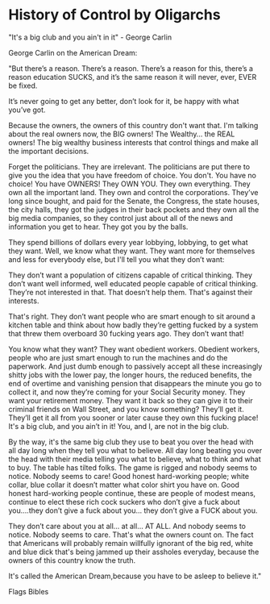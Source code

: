 # History of Control by Oligarchs
"It's a big club and you ain't in it" - George Carlin 

George Carlin on the American Dream:

"But there’s a reason. There’s a reason. There’s a reason for this, there’s a reason education SUCKS, and it’s the same reason it will never, ever,  EVER be fixed.

It’s never going to get any better, don’t look for it, be happy with what you’ve got.

Because the owners, the owners of this country don't want that. I'm talking about the real owners now, the BIG owners! The Wealthy… the REAL owners! The big wealthy business interests that control things and make all the important decisions.

Forget the politicians. They are irrelevant. The politicians are put there to give you the idea that you have freedom of choice. You don't. You have no choice! You have OWNERS! They OWN YOU. They own everything. They own all the important land. They own and control the corporations. They’ve long since bought, and paid for the Senate, the Congress, the state houses, the city halls, they got the judges in their back pockets and they own all the big media companies, so they control just about all of the news and information you get to hear. They got you by the balls.

They spend billions of dollars every year lobbying,  lobbying, to get what they want.  Well, we know what they want. They want more for themselves and less for everybody else, but I'll tell you what they don’t want: 

They don’t want a population of citizens capable of critical thinking. They don’t want well informed, well educated people capable of critical thinking. They’re not interested in that. That doesn’t help them. That's against their interests.

That's right. They don’t want people who are smart enough to sit around a kitchen table and think about how badly they’re getting fucked by a system that threw them overboard 30 fucking years ago. They don’t want that!

You know what they want? They want obedient workers. Obedient workers, people who are just smart enough to run the machines and do the paperwork. And just dumb enough to passively accept all these increasingly shitty jobs with the lower pay, the longer hours, the reduced benefits, the end of overtime and vanishing pension that disappears the minute you go to collect it, and now they’re coming for your Social Security money. They want your retirement money. They want it back so they can give it to their criminal friends on Wall Street, and you know something? They’ll get it. They’ll get it all from you sooner or later cause they own this fucking place! It's a big club, and you ain’t in it!  You, and I, are not in the big club.

By the way, it's the same big club they use to beat you over the head with all day long when they tell you what to believe. All day long beating you over the head with their media telling you what to believe, what to think and what to buy. The table has tilted folks. The game is rigged and nobody seems to notice. Nobody seems to care! Good honest hard-working people; white collar, blue collar it doesn’t matter what color shirt you have on. Good honest hard-working people continue, these are people of modest means, continue to elect these rich cock suckers who don’t give a fuck about you….they don’t give a fuck about you… they don’t give a FUCK about you.

They don’t care about you at all… at all… AT ALL.  And nobody seems to notice. Nobody seems to care. That's what the owners count on. The fact that Americans will probably remain willfully ignorant of the big red, white and blue dick that's being jammed up their assholes everyday, because the owners of this country know the truth.

It's called the American Dream,because you have to be asleep to believe it."







Flags
Bibles


